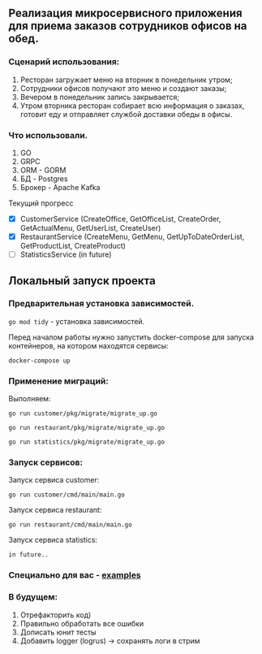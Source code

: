 ## Реализация микросервисного приложения для приема заказов сотрудников офисов на обед.

### Сценарий использования:
1. Ресторан загружает меню на вторник в понедельник утром;
2. Сотрудники офисов получают это меню и создают заказы;
3. Вечером в понедельник запись закрывается;
4. Утром вторника ресторан собирает всю информация о заказах, готовит еду и отправляет службой доставки обеды в офисы.

### Что использовали.

1. GO
2. GRPC
3. ORM - GORM
4. БД - Postgres
5. Брокер - Apache Kafka

Текущий прогресс
- [x] CustomerService (CreateOffice, GetOfficeList, CreateOrder, GetActualMenu, GetUserList, CreateUser)
- [x] RestaurantService (CreateMenu, GetMenu, GetUpToDateOrderList, GetProductList, CreateProduct)
- [ ] StatisticsService (in future)

## Локальный запуск проекта


### Предварительная установка зависимостей.

```go mod tidy``` - установка зависимостей.



Перед началом работы нужно запустить docker-compose для запуска контейнеров, на котором находятся сервисы:

```docker-compose up```


### Применение миграций:
Выполняем:

```go run customer/pkg/migrate/migrate_up.go```

```go run restaurant/pkg/migrate/migrate_up.go```

```go run statistics/pkg/migrate/migrate_up.go```

### Запуск сервисов:

Запуск сервиса customer:

```go run customer/cmd/main/main.go```

Запуск сервиса restaurant:

```go run restaurant/cmd/main/main.go```

Запуск сервиса statistics:

```in future..```

### Специально для вас - [examples](..main/examples)

### В будущем:

1. Отрефакторить код)
2. Правильно обработать все ошибки
3. Дописать юнит тесты
4. Добавить logger (logrus) -> сохранять логи в стрим

